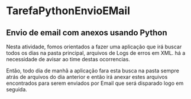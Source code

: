 # TarefaPythonEnvioEMail
## Envio de email com anexos usando Python

Nesta atividade, fomos orientados a fazer uma aplicação que irá buscar todos os dias na pasta principal, arquivos de Logs de erros em XML. há a necessidade de avisar ao time destas ocorrencias. 

Então, todo dia de manhã a aplicação fara esta busca na pasta sempre atrás de arquivos do dia anterior e então irá anexar estes arquivos encontrados para serem enviados por Email que será disparado logo em seguida.


